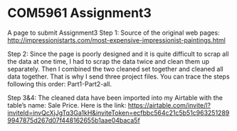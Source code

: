 # COM5961 Assignment3
 A page to submit Assignment3
Step 1:
Source of the original web pages: 
http://impressionistarts.com/most-expensive-impressionist-paintings.html

Step 2:
Since the page is poorly designed and it is quite difficult to scrap all the data at one time, I had to scrap the data twice and clean them up separately. Then I combined the two cleaned set together and cleaned all data together. That is why I send three project files. You can trace the steps following this order: Part1-Part2-all.

Step 3&4: 
The cleaned data have been imported into my Airtable with the table’s name: Sale Price.
Here is the link: https://airtable.com/invite/l?inviteId=invQcXjJgTq3Ga1kH&inviteToken=ecfbbc564c21c5b51c9632512899947875d267d07f448162655b1aae04baca5f
